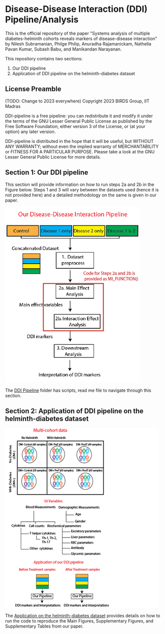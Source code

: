 # Disease-Disease Interaction (DDI) Pipeline/Analysis

This is the official repository of the paper "Systems analysis of multiple diabetes-helminth cohorts reveals
markers of disease-disease interaction" by Nilesh Subramanian, Philge Philip, Anuradha Rajamanickam, Nathella Pavan
Kumar, Subash Babu, and Manikandan Narayanan.


This repository contains two sections:


1. Our DDI pipeline
2. Application of DDI pipeline on the helminth-diabetes dataset 
## License Preamble
(TODO: Change to 2023 everywhere)
Copyright 2023 BIRDS Group, IIT Madras

DDI-pipeline is a free pipeline: you can redistribute it and modify it under the terms of the GNU Lesser General Public License as published by the Free Software Foundation, either version 3 of the License, or (at your option) any later version.

DDI-pipeline is distributed in the hope that it will be useful, but WITHOUT ANY WARRANTY; without even the implied warranty of MERCHANTABILITY or FITNESS FOR A PARTICULAR PURPOSE. Please take a look at the GNU Lesser General Public License for more details.
## Section 1: Our DDI pipeline 
This section will provide information on how to run steps 2a and 2b in the Figure below. Steps 1 and 3 will vary between the datasets used (hence it is not provided here) and a detailed methodology on the same is given in our paper.

![part_A](Application%20on%20helminth-diabetes%20data/part_A.png)


The [DDI Pipeline](DDI%20Pipeline%20) folder has scripts, read me file to navigate through this section.

## Section 2: Application of DDI pipeline on the helminth-diabetes dataset 
![part_B](Application%20on%20helminth-diabetes%20data/part_B.png)

The  [Application on the helminth-diabetes dataset](Application%20on%20helminth-diabetes%20data) provides details on how to run the code to reproduce  the Main Figures, Supplementary Figures, and Supplementary Tables from our paper.

